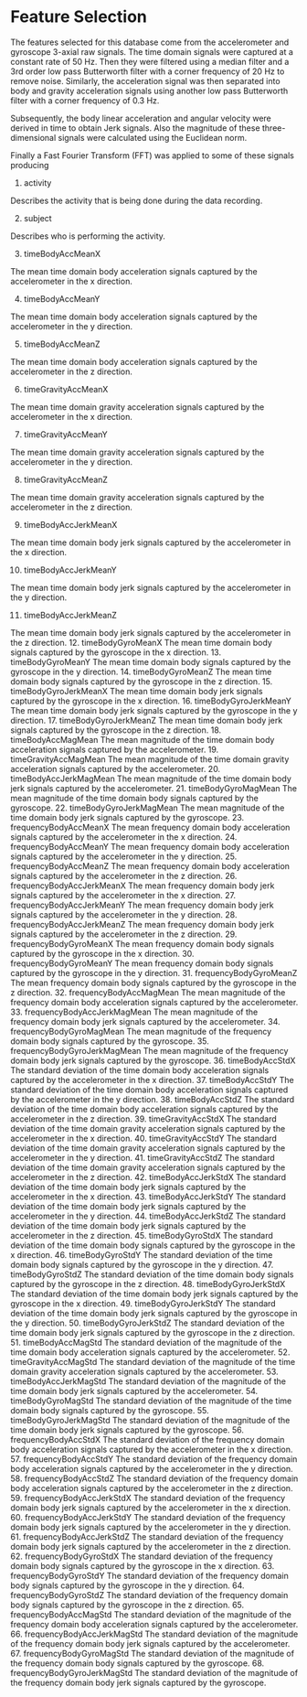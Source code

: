 Feature Selection 
=================

The features selected for this database come from the accelerometer and gyroscope 3-axial raw signals. The time domain signals were captured at a constant rate of 50 Hz.
Then they were filtered using a median filter and a 3rd order low pass Butterworth filter with a corner frequency of 20 Hz to remove noise. 
Similarly, the acceleration signal was then separated into body and gravity acceleration signals using another low pass Butterworth filter with a corner frequency of 0.3 Hz. 

Subsequently, the body linear acceleration and angular velocity were derived in time to obtain Jerk signals.
Also the magnitude of these three-dimensional signals were calculated using the Euclidean norm. 

Finally a Fast Fourier Transform (FFT) was applied to some of these signals producing


1. activity

  Describes the activity that is being done during the data recording.

2. subject
  
  Describes who is performing the activity.

3. timeBodyAccMeanX

  The mean time domain body acceleration signals captured by the accelerometer in the x direction.

4. timeBodyAccMeanY

  The mean time domain body acceleration signals captured by the accelerometer in the y direction.

5. timeBodyAccMeanZ

  The mean time domain body acceleration signals captured by the accelerometer in the z direction.

6. timeGravityAccMeanX
  
  The mean time domain gravity acceleration signals captured by the accelerometer in the x direction.

7. timeGravityAccMeanY

  The mean time domain gravity acceleration signals captured by the accelerometer in the y direction.

8. timeGravityAccMeanZ
  
  The mean time domain gravity acceleration signals captured by the accelerometer in the z direction.
  
9. timeBodyAccJerkMeanX
  
  The mean time domain body jerk signals captured by the accelerometer in the x direction.
  
10. timeBodyAccJerkMeanY
  
  The mean time domain body jerk signals captured by the accelerometer in the y direction.
  
11. timeBodyAccJerkMeanZ
  
  The mean time domain body jerk signals captured by the accelerometer in the z direction.
12. timeBodyGyroMeanX
  The mean time domain body signals captured by the gyroscope in the x direction.
13. timeBodyGyroMeanY
  The mean time domain body signals captured by the gyroscope in the y direction.
14. timeBodyGyroMeanZ
  The mean time domain body signals captured by the gyroscope in the z direction.
15. timeBodyGyroJerkMeanX
  The mean time domain body jerk signals captured by the gyroscope in the x direction.
16. timeBodyGyroJerkMeanY
  The mean time domain body jerk signals captured by the gyroscope in the y direction.
17. timeBodyGyroJerkMeanZ
  The mean time domain body jerk signals captured by the gyroscope in the z direction.
18. timeBodyAccMagMean
  The mean magnitude of the time domain body acceleration signals captured by the accelerometer.
19. timeGravityAccMagMean
  The mean magnitude of the time domain gravity acceleration signals captured by the accelerometer.
20. timeBodyAccJerkMagMean
  The mean magnitude of the time domain body jerk signals captured by the accelerometer.
21. timeBodyGyroMagMean
  The mean magnitude of the time domain body signals captured by the gyroscope.
22. timeBodyGyroJerkMagMean
  The mean magnitude of the time domain body jerk signals captured by the gyroscope.
23. frequencyBodyAccMeanX
  The mean frequency domain body acceleration signals captured by the accelerometer in the x direction.
24. frequencyBodyAccMeanY
  The mean frequency domain body acceleration signals captured by the accelerometer in the y direction.
25. frequencyBodyAccMeanZ
  The mean frequency domain body acceleration signals captured by the accelerometer in the z direction.
26. frequencyBodyAccJerkMeanX
  The mean frequency domain body jerk signals captured by the accelerometer in the x direction.
27. frequencyBodyAccJerkMeanY
  The mean frequency domain body jerk signals captured by the accelerometer in the y direction.
28. frequencyBodyAccJerkMeanZ
  The mean frequency domain body jerk signals captured by the accelerometer in the z direction.
29. frequencyBodyGyroMeanX
  The mean frequency domain body signals captured by the gyroscope in the x direction.
30. frequencyBodyGyroMeanY
  The mean frequency domain body signals captured by the gyroscope in the y direction.
31. frequencyBodyGyroMeanZ
  The mean frequency domain body signals captured by the gyroscope in the z direction.
32. frequencyBodyAccMagMean
  The mean magnitude of the frequency domain body acceleration signals captured by the accelerometer.
33. frequencyBodyAccJerkMagMean
  The mean magnitude of the frequency domain body jerk signals captured by the accelerometer.
34. frequencyBodyGyroMagMean
  The mean magnitude of the frequency domain body signals captured by the gyroscope.
35. frequencyBodyGyroJerkMagMean
  The mean magnitude of the frequency domain body jerk signals captured by the gyroscope.
36. timeBodyAccStdX
  The standard deviation of the time domain body acceleration signals captured by the accelerometer in the x direction.
37. timeBodyAccStdY
  The standard deviation of the time domain body acceleration signals captured by the accelerometer in the y direction.
38. timeBodyAccStdZ
  The standard deviation of the time domain body acceleration signals captured by the accelerometer in the z direction.
39. timeGravityAccStdX
  The standard deviation of the time domain gravity acceleration signals captured by the accelerometer in the x direction.
40. timeGravityAccStdY
  The standard deviation of the time domain gravity acceleration signals captured by the accelerometer in the y direction.
41. timeGravityAccStdZ
  The standard deviation of the time domain gravity acceleration signals captured by the accelerometer in the z direction.
42. timeBodyAccJerkStdX
  The standard deviation of the time domain body jerk signals captured by the accelerometer in the x direction.
43. timeBodyAccJerkStdY
  The standard deviation of the time domain body jerk signals captured by the accelerometer in the y direction.
44. timeBodyAccJerkStdZ
  The standard deviation of the time domain body jerk signals captured by the accelerometer in the z direction.
45. timeBodyGyroStdX
  The standard deviation of the time domain body signals captured by the gyroscope in the x direction.
46. timeBodyGyroStdY
  The standard deviation of the time domain body signals captured by the gyroscope in the y direction.
47. timeBodyGyroStdZ
  The standard deviation of the time domain body signals captured by the gyroscope in the z direction.
48. timeBodyGyroJerkStdX
  The standard deviation of the time domain body jerk signals captured by the gyroscope in the x direction.
49. timeBodyGyroJerkStdY
  The standard deviation of the time domain body jerk signals captured by the gyroscope in the y direction.
50. timeBodyGyroJerkStdZ
  The standard deviation of the time domain body jerk signals captured by the gyroscope in the z direction.
51. timeBodyAccMagStd
  The standard deviation of the magnitude of the time domain body acceleration signals captured by the accelerometer.
52. timeGravityAccMagStd
  The standard deviation of the magnitude of the time domain gravity acceleration signals captured by the accelerometer.
53. timeBodyAccJerkMagStd
  The standard deviation of the magnitude of the time domain body jerk signals captured by the accelerometer.
54. timeBodyGyroMagStd
  The standard deviation of the magnitude of the time domain body signals captured by the gyroscope.
55. timeBodyGyroJerkMagStd
  The standard deviation of the magnitude of the time domain body jerk signals captured by the gyroscope.
56. frequencyBodyAccStdX
  The standard deviation of the frequency domain body acceleration signals captured by the accelerometer in the x direction.
57. frequencyBodyAccStdY
  The standard deviation of the frequency domain body acceleration signals captured by the accelerometer in the y direction.
58. frequencyBodyAccStdZ
  The standard deviation of the frequency domain body acceleration signals captured by the accelerometer in the z direction.
59. frequencyBodyAccJerkStdX
  The standard deviation of the frequency domain body jerk signals captured by the accelerometer in the x direction.
60. frequencyBodyAccJerkStdY
  The standard deviation of the frequency domain body jerk signals captured by the accelerometer in the y direction.
61. frequencyBodyAccJerkStdZ
  The standard deviation of the frequency domain body jerk signals captured by the accelerometer in the z direction.
62. frequencyBodyGyroStdX
  The standard deviation of the frequency domain body signals captured by the gyroscope in the x direction.
63. frequencyBodyGyroStdY
  The standard deviation of the frequency domain body signals captured by the gyroscope in the y direction.
64. frequencyBodyGyroStdZ
  The standard deviation of the frequency domain body signals captured by the gyroscope in the z direction.
65. frequencyBodyAccMagStd
  The standard deviation of the magnitude of the frequency domain body acceleration signals captured by the accelerometer.
66. frequencyBodyAccJerkMagStd
  The standard deviation of the magnitude of the frequency domain body jerk signals captured by the accelerometer.
67. frequencyBodyGyroMagStd
  The standard deviation of the magnitude of the frequency domain body signals captured by the gyroscope.
68. frequencyBodyGyroJerkMagStd
  The standard deviation of the magnitude of the frequency domain body jerk signals captured by the gyroscope.
